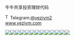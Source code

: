 牛牛共享投资理财代码<p dir="auto"><a target="_blank" rel="noopener noreferrer nofollow" href="https://camo.githubusercontent.com/d614d90677fbc2e34c7c62ebc68c82379d87a57c4beaf05af65fec7ba6b72e36/68747470733a2f2f63646e2d69636f6e732d706e672e666c617469636f6e2e636f6d2f3531322f323131312f323131313634362e706e67"><img src="https://camo.githubusercontent.com/d614d90677fbc2e34c7c62ebc68c82379d87a57c4beaf05af65fec7ba6b72e36/68747470733a2f2f63646e2d69636f6e732d706e672e666c617469636f6e2e636f6d2f3531322f323131312f323131313634362e706e67" alt="Telegram Icon" style="width: 16px; max-width: 100%;" data-canonical-src="https://cdn-icons-png.flaticon.com/512/2111/2111646.png"></a>Telegram:<a href="https://t.me/yeziym2" rel="nofollow">@yeziym2</a><br><a href="https://www.yeziym.com/">www.yeziym.com</a></p><img src="https://github.com/yeziym/ryaoRK4H3a/blob/main/OP0kd.png"><img src="https://github.com/yeziym/ryaoRK4H3a/blob/main/OjNEh.png"><img src="https://github.com/yeziym/ryaoRK4H3a/blob/main/7dhXk.png"><img src="https://github.com/yeziym/ryaoRK4H3a/blob/main/hCXNH.png"><img src="https://github.com/yeziym/ryaoRK4H3a/blob/main/Ej52p.png"><img src="https://github.com/yeziym/ryaoRK4H3a/blob/main/Lpc2P.png"><img src="https://github.com/yeziym/ryaoRK4H3a/blob/main/wyryx.png"><img src="https://github.com/yeziym/ryaoRK4H3a/blob/main/69DbJ.png"><img src="https://github.com/yeziym/ryaoRK4H3a/blob/main/uEN00.png"><img src="https://github.com/yeziym/ryaoRK4H3a/blob/main/tkoE2.png"><img src="https://github.com/yeziym/ryaoRK4H3a/blob/main/HHoXc.png"><img src="https://github.com/yeziym/ryaoRK4H3a/blob/main/J8Ce0.png"><img src="https://github.com/yeziym/ryaoRK4H3a/blob/main/eEuSO.png">